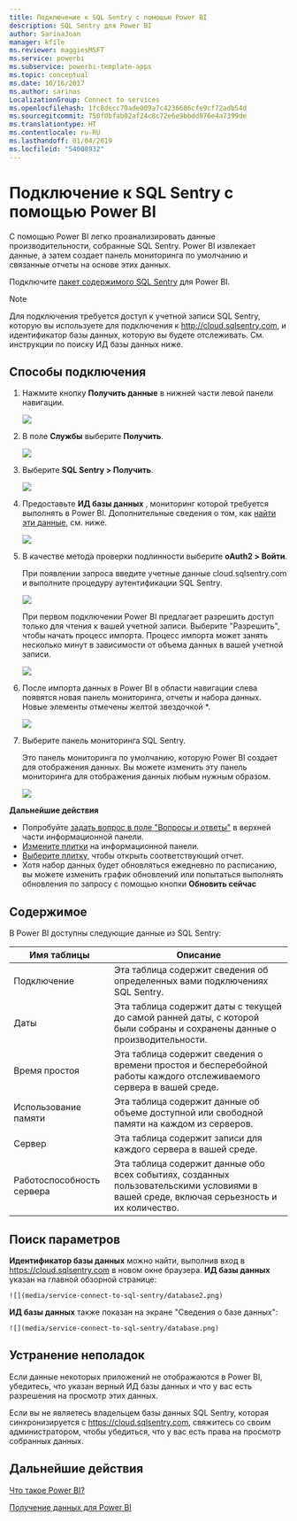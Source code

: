 ```yaml
---
title: Подключение к SQL Sentry с помощью Power BI
description: SQL Sentry для Power BI
author: SarinaJoan
manager: kfile
ms.reviewer: maggiesMSFT
ms.service: powerbi
ms.subservice: powerbi-template-apps
ms.topic: conceptual
ms.date: 10/16/2017
ms.author: sarinas
LocalizationGroup: Connect to services
ms.openlocfilehash: 1fc8decc70ade009a7c4236686cfe9cf72adb54d
ms.sourcegitcommit: 750f0bfab02af24c8c72e6e9bbdd876e4a7399de
ms.translationtype: HT
ms.contentlocale: ru-RU
ms.lasthandoff: 01/04/2019
ms.locfileid: "54008932"
---
```

# <a name="connect-to-sql-sentry-with-power-bi"></a>Подключение к SQL Sentry с помощью Power BI
С помощью Power BI легко проанализировать данные производительности, собранные SQL Sentry. Power BI извлекает данные, а затем создает панель мониторинга по умолчанию и связанные отчеты на основе этих данных.

Подключите [пакет содержимого SQL Sentry](https://app.powerbi.com/groups/me/getdata/services/sql-sentry) для Power BI.

>[!NOTE]
>Для подключения требуется доступ к учетной записи SQL Sentry, которую вы используете для подключения к http://cloud.sqlsentry.com, и идентификатор базы данных, которую вы будете отслеживать.  См. инструкции по поиску ИД базы данных ниже.

## <a name="how-to-connect"></a>Способы подключения
1. Нажмите кнопку **Получить данные** в нижней части левой панели навигации.
   
   ![](media/service-connect-to-sql-sentry/pbi_getdata.png)
2. В поле **Службы** выберите **Получить**.
   
   ![](media/service-connect-to-sql-sentry/pbi_getservices.png) 
3. Выберите **SQL Sentry \> Получить**.
   
   ![](media/service-connect-to-sql-sentry/sqlsentry.png)
4. Предоставьте **ИД базы данных** , мониторинг которой требуется выполнять в Power BI. Дополнительные сведения о том, как [найти эти данные](#FindingParams), см. ниже.
   
   ![](media/service-connect-to-sql-sentry/img2400.png)
5. В качестве метода проверки подлинности выберите **oAuth2 \> Войти**.
   
   При появлении запроса введите учетные данные cloud.sqlsentry.com и выполните процедуру аутентификации SQL Sentry.
   
   ![](media/service-connect-to-sql-sentry/img6400.png)
   
   При первом подключении Power BI предлагает разрешить доступ только для чтения к вашей учетной записи. Выберите "Разрешить", чтобы начать процесс импорта.  Процесс импорта может занять несколько минут в зависимости от объема данных в вашей учетной записи.
   
   ![](media/service-connect-to-sql-sentry/img7400.png)
6. После импорта данных в Power BI в области навигации слева появятся новая панель мониторинга, отчеты и набора данных. Новые элементы отмечены желтой звездочкой \*.
   
   ![](media/service-connect-to-sql-sentry/img8200.png)
7. Выберите панель мониторинга SQL Sentry.
   
   Это панель мониторинга по умолчанию, которую Power BI создает для отображения данных. Вы можете изменить эту панель мониторинга для отображения данных любым нужным образом.
   
   ![](media/service-connect-to-sql-sentry/img9dashboard800.png)

**Дальнейшие действия**

* Попробуйте [задать вопрос в поле "Вопросы и ответы"](consumer/end-user-q-and-a.md) в верхней части информационной панели.
* [Измените плитки](service-dashboard-edit-tile.md) на информационной панели.
* [Выберите плитку](consumer/end-user-tiles.md), чтобы открыть соответствующий отчет.
* Хотя набор данных будет обновляться ежедневно по расписанию, вы можете изменить график обновлений или попытаться выполнять обновления по запросу с помощью кнопки **Обновить сейчас**

## <a name="whats-included"></a>Содержимое
В Power BI доступны следующие данные из SQL Sentry:

| Имя таблицы | Описание |
| --- | --- |
| Подключение |Эта таблица содержит сведения об определенных вами подключениях SQL Sentry. |
| Даты<br /> |Эта таблица содержит даты с текущей до самой ранней даты, с которой были собраны и сохранены данные о производительности. |
| Время простоя<br /> |Эта таблица содержит сведения о времени простоя и бесперебойной работы каждого отслеживаемого сервера в вашей среде. |
| Использование памяти<br /> |Эта таблица содержит данные об объеме доступной или свободной памяти на каждом из серверов.<br /> |
| Сервер<br /> |Эта таблица содержит записи для каждого сервера в вашей среде. |
| Работоспособность сервера<br /> |Эта таблица содержит данные обо всех событиях, созданных пользовательскими условиями в вашей среде, включая серьезность и их количество. |

<a name="FindingParams"></a>

## <a name="finding-parameters"></a>Поиск параметров
**Идентификатор базы данных** можно найти, выполнив вход в <https://cloud.sqlsentry.com> в новом окне браузера.  **ИД базы данных** указан на главной обзорной странице:

    ![](media/service-connect-to-sql-sentry/database2.png)

**ИД базы данных** также показан на экране "Сведения о базе данных":

    ![](media/service-connect-to-sql-sentry/database.png)


## <a name="troubleshooting"></a>Устранение неполадок
Если данные некоторых приложений не отображаются в Power BI, убедитесь, что указан верный ИД базы данных и что у вас есть разрешения на просмотр этих данных. 

Если вы не являетесь владельцем базы данных SQL Sentry, которая синхронизируется с <https://cloud.sqlsentry.com>, свяжитесь со своим администратором, чтобы убедиться, что у вас есть права на просмотр собранных данных.

## <a name="next-steps"></a>Дальнейшие действия
[Что такое Power BI?](power-bi-overview.md)

[Получение данных для Power BI](service-get-data.md)


